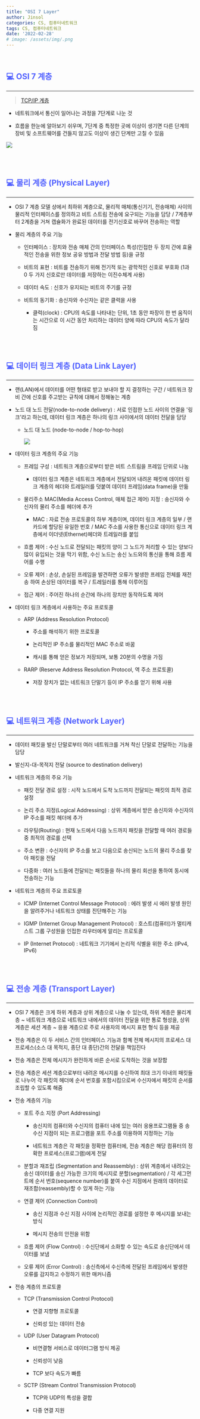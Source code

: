 ```yaml
---
title: "OSI 7 Layer"
author: Jinsol
categories: CS, 컴퓨터네트워크
tags: CS, 컴퓨터네트워크
date: '2022-02-28'
# image: /assets/img/.png
---
```


<br>

## <span style="color:#5463FF">**💻 OSI 7 계층**</span>
<hr>

> [TCP/IP 계층](https://losuif.github.io/2022/02/05/http01.html) 

- 네트워크에서 통신이 일어나는 과정을 7단계로 나눈 것

- 흐름을 한눈에 알아보기 쉬우며, 7단계 중 특정한 곳에 이상이 생기면 다른 단계의 장비 및 소프트웨어를 건들지 않고도 이상이 생긴 단계만 고칠 수 있음

![](/assets/img/http_osi_tcpip.png)

<br>
<br>

## <span style="color:#5463FF">**💻 물리 계층 (Physical Layer)**</span>
<hr>

- OSI 7 계층 모델 상에서 최하위 계층으로, 물리적 매체(통신기기, 전송매체) 사이의 물리적 인터페이스를 정의하고 비트 스트림 전송에 요구되는 기능을 담당 / 7계층부터 2계층을 거쳐 캡슐화가 완료된 데이터를 전기신호로 바꾸어 전송하는 역할

- 물리 계층의 주요 기능

    - 인터페이스 : 장치와 전송 매체 간의 인터페이스 특성(인접한 두 장치 간에 효율적인 전송을 위한 정보 공유 방법과 전달 방법 등)을 규정 

    - 비트의 표현 : 비트를 전송하기 위해 전기적 또는 광학적인 신호로 부호화 (1과 0 두 가지 신호로만 데이터를 저장하는 이진수체계 사용)

    - 데이터 속도 : 신호가 유지되는 비트의 주기를 규정

    - 비트의 동기화 : 송신자와 수신자는 같은 클럭을 사용

        - 클럭(clock) : CPU의 속도를 나타내는 단위, 1초 동안 파장이 한 번 움직이는 시간으로 이 시간 동안 처리하는 데이터 양에 따라 CPU의 속도가 달라짐

<br>
<br>

## <span style="color:#5463FF">**💻 데이터 링크 계층 (Data Link Layer)**</span>
<hr>

- 랜(LAN)에서 데이터를 어떤 형태로 받고 보내야 할 지 결정하는 구간 / 네트워크 장비 간에 신호를 주고받는 규칙에 대해서 정해놓는 계층

- 노드 대 노드 전달(node-to-node delivery) : 서로 인접한 노드 사이의 연결을 '링크'라고 하는데, 데이터 링크 계층은 하나의 링크 사이에서의 데이터 전달을 담당

    - 노드 대 노드 (node-to-node / hop-to-hop)

        ![](/assets/img/hoptohop.jpg)

- 데이터 링크 계층의 주요 기능

    - 프레임 구성 : 네트워크 계층으로부터 받은 비트 스트림을 프레임 단위로 나눔

        - 데이터 링크 계층은 네트워크 계층에서 전달되어 내려온 패킷에 데이터 링크 계층의 헤더와 트레일러를 덧붙여 데이터 프레임(data frame)을 만듦

    - 물리주소 MAC(Media Access Control, 매체 접근 제어) 지정 : 송신자와 수신자의 물리 주소를 헤더에 추가

        - MAC : 자료 전송 프로토콜의 하부 계층이며, 데이터 링크 계층의 일부 / 랜 카드에 할당된 유일한 번호 / MAC 주소를 사용한 통신으로 데이터 링크 계층에서 이더넷(Ethernet)헤더와 트레일러를 붙임

    - 흐름 제어 : 수신 노드로 전달되는 패킷의 양이 그 노드가 처리할 수 있는 양보다 많이 유입되는 것을 막기 위함, 수신 노드는 송신 노드와의 통신을 통해 흐름 제어를 수행

    - 오류 제어 : 손상, 손실된 프레임을 발견하면 오류가 발생한 프레임 전체를 재전송 하여 손상된 데이터를 복구 / 트레일러를 통해 이루어짐

    - 접근 제어 : 주어진 하나의 순간에 하나의 장치만 동작하도록 제어

- 데이터 링크 계층에서 사용하는 주요 프로토콜

    - ARP (Address Resolution Protocol)

        - 주소를 해석하기 위한 프로토콜

        - 논리적인 IP 주소를 물리적인 MAC 주소로 바꿈

        - 캐시를 통해 얻은 정보가 저장되며, 보통 20분의 수명을 가짐

    - RARP (Reserve Address Resolution Protocol, 역 주소 프로토콜)

        - 저장 장치가 없는 네트워크 단말기 등이 IP 주소를 얻기 위해 사용

<br>
<br>

## <span style="color:#5463FF">**💻 네트워크 계층 (Network Layer)**</span>
<hr>

- 데이터 패킷을 발신 단말로부터 여러 네트워크를 거쳐 착신 단말로 전달하는 기능을 담당

- 발신지-대-목적지 전달 (source to destination delivery)

- 네트워크 계층의 주요 기능

    - 패킷 전달 경로 설정 : 시작 노드에서 도착 노드까지 전달되는 패킷의 최적 경로 설정

    - 논리 주소 지정(Logical Addressing) : 상위 계층에서 받은 송신자와 수신자의 IP 주소를 패킷 헤더에 추가

    - 라우팅(Routing) : 현재 노드에서 다음 노드까지 패킷을 전달할 때 여러 경로들 중 최적의 경로를 선택

    - 주소 변환 : 수신자의 IP 주소를 보고 다음으로 송신되는 노드의 물리 주소를 찾아 패킷을 전달

    - 다중화 : 여러 노드들에 전달되는 패킷들을 하나의 물리 회선을 통하여 동시에 전송하는 기능

- 네트워크 계층의 주요 프로토콜

    - ICMP (Internet Control Message Protocol) : 에러 발생 시 에러 발생 원인을 알려주거나 네트워크 상태를 진단해주는 기능

    - IGMP (Internet Group Management Protocol) : 호스트(컴퓨터)가 멀티캐스트 그룹 구성원을 인접한 라우터에게 알리는 프로토콜

    - IP (Internet Protocol) : 네트워크 기기에서 논리적 식별을 위한 주소 (IPv4, IPv6)
    
<br>
<br>

## <span style="color:#5463FF">**💻 전송 계층 (Transport Layer)**</span>
<hr>

- OSI 7 계층은 크게 하위 계층과 상위 계층으로 나눌 수 있는데, 하위 계층은 물리계층 ~ 네트워크 계층으로 네트워크 내에서의 데이터 전달을 위한 통로 형성을, 상위 계층은 세션 계층 ~ 응용 계층으로 주로 사용자의 메시지 표현 형식 등을 제공

- 전송 계층은 이 두 서비스 간의 인터페이스 기능과 함꼐 전체 메시지의 프로세스 대 프로세스(소스 대 목적지, 종단 대 종단)간의 전달을 책임진다

- 전송 계층은 전체 메시지가 완전하게 바른 순서로 도착하는 것을 보장함

- 전송 계층은 세션 계층으로부터 내려온 메시지를 수신하여 최대 크기 이내의 패킷들로 나누어 각 패킷의 헤더에 순서 번호를 포함시킴으로써 수신자에서 패킷의 순서를 조립할 수 있도록 해줌

- 전송 계층의 기능

    - 포트 주소 지정 (Port Addressing)

        - 송신지의 컴퓨터와 수신지의 컴퓨터 내에 있는 여러 응용프로그램들 중 송수신 지점이 되는 프로그램을 포트 주소를 이용하여 지정하는 기능

        - 네트워크 계층은 각 패킷을 정확한 컴퓨터에, 전송 계층은 해당 컴퓨터의 정확한 프로세스(프로그램)에게 전달

    - 분할과 재조립 (Segmentation and Reassembly) : 상위 계층에서 내려오는 송신 데이터를 송신 가능한 크기의 메시지로 분할(segmentation) / 각 세그먼트에 순서 번호(sequence number)를 붙여 수신 지점에서 원래의 데이터로 재조합(reassembly)할 수 있게 하는 기능

    - 연결 제어 (Connection Control)

        - 송신 지점과 수신 지점 사이에 논리적인 경로를 설정한 후 메시지를 보내는 방식

        - 메시지 전송의 안전을 위함

    - 흐름 제어 (Flow Control) : 수신단에서 소화할 수 있는 속도로 송신단에서 데이터를 보냄

    - 오류 제어 (Error Control) : 송신측에서 수신측에 전달된 프레임에서 발생한 오류를 감지하고 수정하기 위한 매커니즘

- 전송 계층의 프로토콜

    - TCP (Transmission Control Protocol)

        - 연결 지향형 프로토콜

        - 신뢰성 있는 데이터 전송

    - UDP (User Datagram Protocol)

        - 비연결형 서비스로 데이터그램 방식 제공

        - 신뢰성이 낮음

        - TCP 보다 속도가 빠름

    - SCTP (Stream Control Transmission Protocol)

        - TCP와 UDP의 특성을 결합

        - 다중 연결 지원